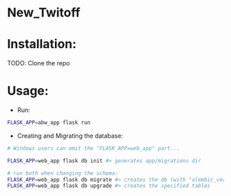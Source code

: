 # New_Twitoff

# Installation:
TODO: Clone the repo

# Usage:
- Run:
```sh
FLASK_APP=abw_app flask run
```
- Creating and Migrating the database:
```sh
# Windows users can omit the "FLASK_APP=web_app" part...

FLASK_APP=web_app flask db init #> generates app/migrations dir

# run both when changing the schema:
FLASK_APP=web_app flask db migrate #> creates the db (with "alembic_version" table)
FLASK_APP=web_app flask db upgrade #> creates the specified tables
```